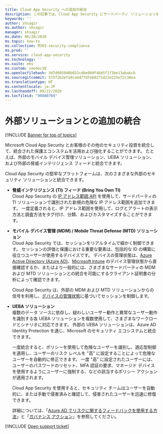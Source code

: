 ```yaml
---
title: Cloud App Security への追加の統合
description: この記事では、Cloud App Security にサードパーティ ソリューションを統合する方法について説明します。
keywords: ''
author: shsagir
ms.author: shsagir
manager: shsagir
ms.date: 06/28/2020
ms.topic: how-to
ms.collection: M365-security-compliance
ms.prod: ''
ms.service: cloud-app-security
ms.technology: ''
ms.suite: ems
ms.custom: seodec18
ms.openlocfilehash: 3d7d005940b032cd6e9b9f4bb5f1f3be13ababcb
ms.sourcegitcommit: 575f2b2efa9ca4477d7e60271d21e225ef2c38ea
ms.translationtype: HT
ms.contentlocale: ja-JP
ms.lasthandoff: 09/22/2020
ms.locfileid: "90880704"
---
```

# <a name="additional-integrations-with-external-solutions"></a>外部ソリューションとの追加の統合

[!INCLUDE [Banner for top of topics](includes/banner.md)]

Microsoft Cloud App Security とお客様のその他のセキュリティ投資を統合して、統合された保護エコシステムを活用および強化することができます。 たとえば、外部のモバイル デバイス管理ソリューション、UEBA ソリューション、および外部の脅威インテリジェンス フィードと統合できます。

Cloud App Security の堅牢なプラットフォームは、次のさまざまな外部のセキュリティ ソリューションと統合できます。

- **脅威インテリジェンス (TI) フィード (Bring You Own TI)**  
    Cloud App Security の [IP アドレス範囲 API](api-data-enrichment.md) を使用して、サードパーティの TI ソリューションで識別された新規の危険な IP アドレス範囲を追加できます。 一度定義されると、IP アドレス範囲を使用して、ログとアラートの表示方法と調査方法をタグ付け、分類、およびカスタマイズすることができます。

- **モバイル デバイス管理 (MDM) / Mobile Threat Defense (MTD) ソリューション**  
    Cloud App Security では、セッションをリアルタイムで細かく制御できます。 セッションの評価と保護における重要な要素は、包括的な ID の構築に役立つユーザーが使用するデバイスです。 デバイスの管理状態は、[Azure Active Directory (Azure AD)](/azure/active-directory/conditional-access/overview)、[Microsoft Intune](/intune/mobile-threat-defense) のデバイス管理状態から直接確認するか、またはより一般的には、さまざまなサードパーティの MDM および MTD ソリューションとの統合を可能にするクライアント証明書の分析によって確認できます。

    Cloud App Security は、外部の MDM および MTD ソリューションからの信号を利用し、[デバイスの管理状態](proxy-intro-aad.md#managed-device-identification)に基づいてセッションを制御します。

- **UEBA ソリューション**  
    複数のデータ ソースに依存し、疑わしいユーザー動作と異常なユーザー動作を識別する各 UEBA ソリューションを複数使用して、さまざまなワークロードとシナリオに対応できます。 外部の UEBA ソリューションは、Azure AD Identity Protection を通じ、Microsoft のセキュリティ エコシステムと統合できます。

    一度統合すると、ポリシーを使用して危険なユーザーを識別し、適応型制御を適用し、ユーザーのリスク レベルを "高" に設定することによって危険なユーザーを自動的に修正できます。 一度 "高" に設定されたユーザーには、ユーザーのパスワードのリセット、MFA 認証の要求、マネージド デバイスを使用するようにユーザーに強制する、などの該当するポリシー アクションが適用されます。

    Cloud App Security を使用すると、セキュリティ チームはユーザーを自動的に、または手動で侵害済みと確認して、侵害されたユーザーを迅速に修復できます。

    詳細については、「[Azure AD でリスクに関するフィードバックを使用する方法](/azure/active-directory/identity-protection/howto-identity-protection-risk-feedback#how-does-azure-ad-use-my-risk-feedback)」と「[ガバナンス アクション](accounts.md#governance-actions)」を参照してください。

[!INCLUDE [Open support ticket](includes/support.md)]

